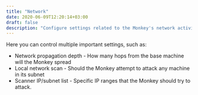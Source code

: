 ```yaml
---
title: "Network"
date: 2020-06-09T12:20:14+03:00
draft: false
description: "Configure settings related to the Monkey's network activity"
---
```


Here you can control multiple important settings, such as:

* Network propagation depth - How many hops from the base machine will the Monkey spread
* Local network scan - Should the Monkey attempt to attack any machine in its subnet
* Scanner IP/subnet list - Specific IP ranges that the Monkey should try to attack.
